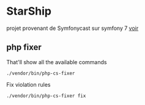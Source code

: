 # StarShip

projet provenant de Symfonycast sur symfony 7 [voir](https://symfonycasts.com/screencast/symfony)

## php fixer

That'll show all the available commands
````
./vendor/bin/php-cs-fixer
````

Fix violation rules
````
./vendor/bin/php-cs-fixer fix
````